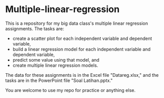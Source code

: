 # Multiple-linear-regression
This is a repository for my big data class's multiple linear regression assignments. The tasks are:
  * create a scatter plot for each independent variable and dependent variable, 
  * build a linear regression model for each independent variable and dependent variable, 
  * predict some value using that model, and 
  * create multiple linear regression models.

The data for these assignments is in the Excel file "Datareg.xlsx," and the tasks are in the PowerPoint file "Soal Latihan.pptx."

You are welcome to use my repo for practice or anything else.
